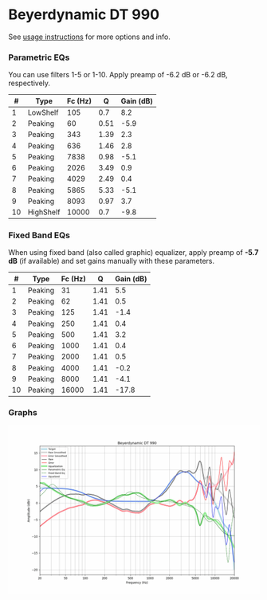 # Beyerdynamic DT 990
See [usage instructions](https://github.com/jaakkopasanen/AutoEq#usage) for more options and info.

### Parametric EQs
You can use filters 1-5 or 1-10. Apply preamp of -6.2 dB or -6.2 dB, respectively.

|   # | Type      |   Fc (Hz) |    Q |   Gain (dB) |
|-----|-----------|-----------|------|-------------|
|   1 | LowShelf  |       105 | 0.7  |         8.2 |
|   2 | Peaking   |        60 | 0.51 |        -5.9 |
|   3 | Peaking   |       343 | 1.39 |         2.3 |
|   4 | Peaking   |       636 | 1.46 |         2.8 |
|   5 | Peaking   |      7838 | 0.98 |        -5.1 |
|   6 | Peaking   |      2026 | 3.49 |         0.9 |
|   7 | Peaking   |      4029 | 2.49 |         0.4 |
|   8 | Peaking   |      5865 | 5.33 |        -5.1 |
|   9 | Peaking   |      8093 | 0.97 |         3.7 |
|  10 | HighShelf |     10000 | 0.7  |        -9.8 |

### Fixed Band EQs
When using fixed band (also called graphic) equalizer, apply preamp of **-5.7 dB** (if available) and set gains manually with these parameters.

|   # | Type    |   Fc (Hz) |    Q |   Gain (dB) |
|-----|---------|-----------|------|-------------|
|   1 | Peaking |        31 | 1.41 |         5.5 |
|   2 | Peaking |        62 | 1.41 |         0.5 |
|   3 | Peaking |       125 | 1.41 |        -1.4 |
|   4 | Peaking |       250 | 1.41 |         0.4 |
|   5 | Peaking |       500 | 1.41 |         3.2 |
|   6 | Peaking |      1000 | 1.41 |         0.4 |
|   7 | Peaking |      2000 | 1.41 |         0.5 |
|   8 | Peaking |      4000 | 1.41 |        -0.2 |
|   9 | Peaking |      8000 | 1.41 |        -4.1 |
|  10 | Peaking |     16000 | 1.41 |       -17.8 |

### Graphs
![](./Beyerdynamic%20DT%20990.png)
